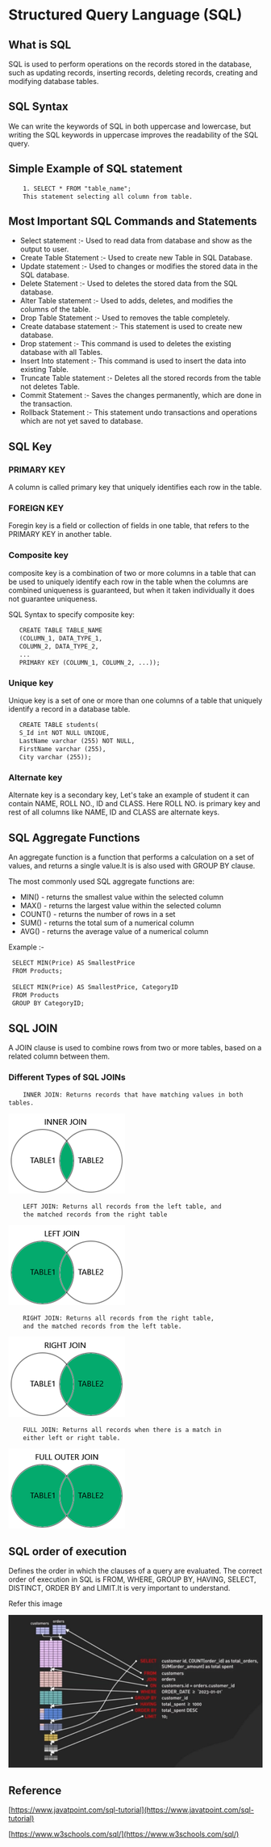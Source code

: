 # Structured Query Language (SQL)


## What is SQL
SQL is used to perform operations on the records stored in the database, such as updating records, inserting records, deleting records, creating and modifying database tables.

## SQL Syntax
We  can write the keywords of SQL in both uppercase and lowercase, but writing the SQL keywords in uppercase improves the readability of the SQL query. 

## Simple Example of SQL statement
        1. SELECT * FROM "table_name";
        This statement selecting all column from table.

## Most Important SQL Commands and Statements
* Select statement :- Used to read data from database and show as the output to user.
* Create Table Statement :- Used to create new Table in SQL Database.
* Update statement :- Used to changes or modifies the stored data in the SQL database.
* Delete Statement :- Used to deletes the stored data from the SQL database.
* Alter Table statement :-  Used to adds, deletes, and modifies the columns of the table.
* Drop Table Statement :- Used to removes the table completely. 
* Create database statement :- This statement is used to create new database.
* Drop statement :- This command is used to deletes the existing database with all Tables.
* Insert Into statement :- This command is used to insert the data into existing Table.
* Truncate Table statement :- Deletes all the stored records from the table not deletes Table.
* Commit Statement :- Saves the changes permanently, which are done in the transaction.
* Rollback Statement :- This statement undo transactions and operations which are not yet saved to database. 


## SQL Key
### PRIMARY KEY
A column is called primary key that uniquely identifies each row in the table.
### FOREIGN KEY
Foregin key is a field or collection of fields in one table, that refers to the PRIMARY KEY in another table.
### Composite key
composite key is a combination of two or more columns in a table that can be used to uniquely identify each row in the table when the columns are combined uniqueness is guaranteed, but when it taken individually it does not guarantee uniqueness.

SQL Syntax to specify composite key:

       CREATE TABLE TABLE_NAME
       (COLUMN_1, DATA_TYPE_1,
       COLUMN_2, DATA_TYPE_2,
       ...
       PRIMARY KEY (COLUMN_1, COLUMN_2, ...));  

### Unique key 
Unique key is a set of one or more than one columns of a table that uniquely identify a record in a database table.

       CREATE TABLE students(
       S_Id int NOT NULL UNIQUE,  
       LastName varchar (255) NOT NULL,  
       FirstName varchar (255),  
       City varchar (255));
       
### Alternate key
Alternate key is a secondary key, Let's take an example of student it can contain NAME, ROLL NO., ID and CLASS. Here ROLL NO. is primary key and rest of all columns like NAME, ID and CLASS are alternate keys.

## SQL Aggregate Functions
An aggregate function is a function that performs a calculation on a set of values, and returns a single value.It is is also used with GROUP BY clause.

The most commonly used SQL aggregate functions are:

* MIN() - returns the smallest value within the selected column 
* MAX() - returns the largest value within the selected column 
* COUNT() - returns the number of rows in a set 
* SUM() - returns the total sum of a numerical column 
* AVG() - returns the average value of a numerical column    

Example :- 
     

     SELECT MIN(Price) AS SmallestPrice
     FROM Products;

     SELECT MIN(Price) AS SmallestPrice, CategoryID
     FROM Products
     GROUP BY CategoryID;

## SQL JOIN
A JOIN clause is used to combine rows from two or more tables, based on a related column between them.

### Different Types of SQL JOINs
        INNER JOIN: Returns records that have matching values in both tables.
![alt text](Source/image.png)

        LEFT JOIN: Returns all records from the left table, and
        the matched records from the right table 
![alt text](Source/image-1.png)

        RIGHT JOIN: Returns all records from the right table, 
        and the matched records from the left table.
![alt text](Source/image-2.png)

        FULL JOIN: Returns all records when there is a match in
        either left or right table.
![alt text](Source/image-3.png)

## SQL order of execution
Defines the order in which the clauses of a query are evaluated. The correct order of execution in SQL is FROM, WHERE, GROUP BY, HAVING, SELECT, DISTINCT, ORDER BY and LIMIT.It is very important to understand.

Refer this image

![alt text](Source/image-4.png)

## Reference
[https://www.javatpoint.com/sql-tutorial](https://www.javatpoint.com/sql-tutorial)

[https://www.w3schools.com/sql/](https://www.w3schools.com/sql/)